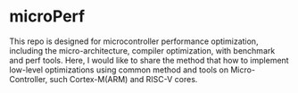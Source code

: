 # microPerf
This repo is designed for microcontroller performance optimization, including the micro-architecture, compiler optimization, with benchmark and perf tools.
Here, I would like to share the method that how to implement low-level optimizations using common method and tools on Micro-Controller, such Cortex-M(ARM) and RISC-V cores.
